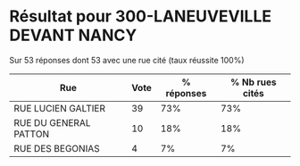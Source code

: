 # Résultat pour 300-LANEUVEVILLE DEVANT NANCY

Sur 53 réponses dont 53 avec une rue cité (taux réussite 100%)

| Rue | Vote | % réponses | % Nb rues cités|
|-----|------|------------|----------------|
| RUE LUCIEN GALTIER | 39 | 73% | 73%|
| RUE DU GENERAL PATTON | 10 | 18% | 18%|
| RUE DES BEGONIAS | 4 | 7% | 7%|
